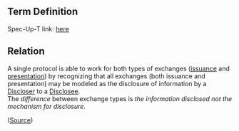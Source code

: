 ## Term Definition

Spec-Up-T link: <a href='https://weboftrust.github.io/WOT-terms/docs/glossary/issuance-and-presentation-exchange-protocol'>here</a>

## Relation
A single protocol is able to work for both types of exchanges ([issuance](issuance-exchange) and [presentation](presentation-exchange)) by recognizing that all exchanges (both issuance and presentation) may be modeled as the disclosure of information by a [Discloser](discloser) to a [Disclosee](disclosee).  
The _difference_ between exchange types is _the information disclosed not the mechanism for disclosure_.

([Source](https://github.com/WebOfTrust/ietf-ipex/blob/main/draft-ssmith-ipex.md))